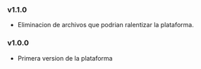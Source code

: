 ### v1.1.0
* Eliminacion de archivos que podrian ralentizar la plataforma.

### v1.0.0
* Primera version de la plataforma

